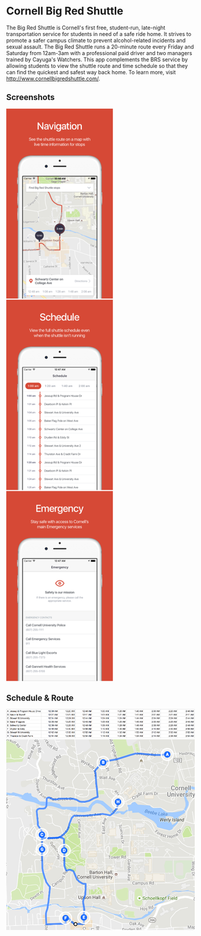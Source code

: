 # Cornell Big Red Shuttle

The Big Red Shuttle is Cornell's first free, student-run, late-night transportation service for students in need of a safe ride home. It strives to promote a safer campus climate to prevent alcohol-related incidents and sexual assault. The Big Red Shuttle runs a 20-minute route every Friday and Saturday from 12am-3am with a professional paid driver and two managers trained by Cayuga's Watchers. This app complements the BRS service by allowing students to view the shuttle route and time schedule so that they can find the quickest and safest way back home. To learn more, visit http://www.cornellbigredshuttle.com/.

## Screenshots
<img src=https://raw.githubusercontent.com/cuappdev/assets/master/big-red-shuttle/BRS-Navigation-Screen.png  width=285 />
<img src=https://raw.githubusercontent.com/cuappdev/assets/master/big-red-shuttle/BRS-Schedule-Screen.png  width=285 />
<img src=https://raw.githubusercontent.com/cuappdev/assets/master/big-red-shuttle/BRS-Emergency-Screen.png  width=285 />

## Schedule & Route
<img src=https://raw.githubusercontent.com/cuappdev/assets/master/big-red-shuttle/BRS-Schedule.png />

<img src=https://raw.githubusercontent.com/cuappdev/assets/master/big-red-shuttle/BRS-Route.png />
